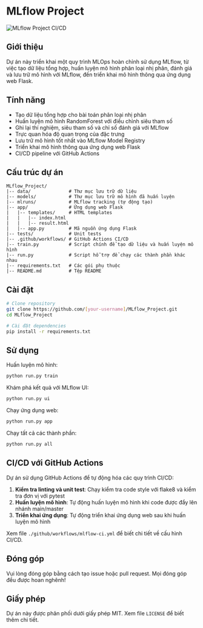 # MLflow Project

![MLflow Project CI/CD](https://github.com/ttn0702/MLflow_Project/workflows/MLflow%20Project%20CI/CD/badge.svg)

## Giới thiệu

Dự án này triển khai một quy trình MLOps hoàn chỉnh sử dụng MLflow, từ việc tạo dữ liệu tổng hợp, huấn luyện mô hình phân loại nhị phân, đánh giá và lưu trữ mô hình với MLflow, đến triển khai mô hình thông qua ứng dụng web Flask.

## Tính năng

- Tạo dữ liệu tổng hợp cho bài toán phân loại nhị phân
- Huấn luyện mô hình RandomForest với điều chỉnh siêu tham số
- Ghi lại thí nghiệm, siêu tham số và chỉ số đánh giá với MLflow
- Trực quan hóa độ quan trọng của đặc trưng
- Lưu trữ mô hình tốt nhất vào MLflow Model Registry
- Triển khai mô hình thông qua ứng dụng web Flask
- CI/CD pipeline với GitHub Actions

## Cấu trúc dự án

```
MLflow_Project/
|-- data/              # Thư mục lưu trữ dữ liệu
|-- models/            # Thư mục lưu trữ mô hình đã huấn luyện
|-- mlruns/            # MLflow tracking (tự động tạo)
|-- app/               # Ứng dụng web Flask
|   |-- templates/     # HTML templates
|   |   |-- index.html
|   |   |-- result.html
|   |-- app.py         # Mã nguồn ứng dụng Flask
|-- tests/             # Unit tests
|-- .github/workflows/ # GitHub Actions CI/CD
|-- train.py           # Script chính để tạo dữ liệu và huấn luyện mô hình
|-- run.py             # Script hỗ trợ để chạy các thành phần khác nhau
|-- requirements.txt   # Các gói phụ thuộc
|-- README.md          # Tệp README
```

## Cài đặt

```bash
# Clone repository
git clone https://github.com/[your-username]/MLflow_Project.git
cd MLflow_Project

# Cài đặt dependencies
pip install -r requirements.txt
```

## Sử dụng

Huấn luyện mô hình:
```bash
python run.py train
```

Khám phá kết quả với MLflow UI:
```bash
python run.py ui
```

Chạy ứng dụng web:
```bash
python run.py app
```

Chạy tất cả các thành phần:
```bash
python run.py all
```

## CI/CD với GitHub Actions

Dự án sử dụng GitHub Actions để tự động hóa các quy trình CI/CD:

1. **Kiểm tra linting và unit test**: Chạy kiểm tra code style với flake8 và kiểm tra đơn vị với pytest
2. **Huấn luyện mô hình**: Tự động huấn luyện mô hình khi code được đẩy lên nhánh main/master
3. **Triển khai ứng dụng**: Tự động triển khai ứng dụng web sau khi huấn luyện mô hình

Xem file `./github/workflows/mlflow-ci.yml` để biết chi tiết về cấu hình CI/CD.

## Đóng góp

Vui lòng đóng góp bằng cách tạo issue hoặc pull request. Mọi đóng góp đều được hoan nghênh!

## Giấy phép

Dự án này được phân phối dưới giấy phép MIT. Xem file `LICENSE` để biết thêm chi tiết. 